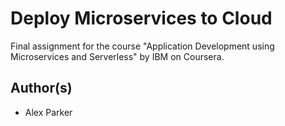 # Deploy Microservices to Cloud

Final assignment for the course "Application Development using Microservices and Serverless" by IBM on Coursera. 

## Author(s)
* Alex Parker
